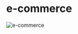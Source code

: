 # e-commerce
 ![e-commerce](https://github.com/Avantika-t8/CartoonMart/assets/129331876/595648f1-a6f7-47b0-ad3f-f691cd3f7d30)

